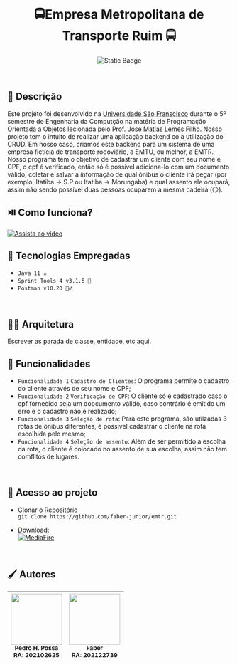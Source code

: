 <h1 align="center"> 🚍Empresa Metropolitana de Transporte Ruim 🚍</h1>

<p align="center">
<img alt="Static Badge" src="https://img.shields.io/badge/STATUS-CONCLU%C3%8DDO-green?style=for-the-badge">
</p>

<br>

<h2 align="left"> 📝 Descrição </h2>
Este projeto foi desenvolvido na <a href="https://www.usf.edu.br">Universidade São Franscisco</a> durante o 5º semestre de Engenharia da Computção na matéria de Programação Orientada a Objetos lecionada pelo <a href="https://github.com/matiasfilho81">Prof. José Matias Lemes Filho</a>. Nosso projeto tem o intuito de realizar uma aplicação backend co a utilização do CRUD. Em nosso caso, criamos este backend para um sistema de uma empresa fictícia de transporte rodoviário, a EMTU, ou melhor, a EMTR. Nosso programa tem o objetivo de cadastrar um cliente com seu nome e CPF, o cpf é verificado, então só é possivel adiciona-lo com um documento válido, coletar e salvar a informação de qual ônibus o cliente irá pegar (por exemplo, Itatiba -> S.P ou Itatiba -> Morungaba) e qual assento ele ocupará, assim não sendo possível duas pessoas ocuparem a mesma cadeira (😏).

 
<br>

<h2 align="left">⏯️ Como funciona?</h2>

[![Assista ao vídeo](https://img.youtube.com/vi/gy1B3agGNxw/0.jpg)](https://www.youtube.com/watch?v=gy1B3agGNxw)
<br>

<h2 align="left">🧮 Tecnologias Empregadas</h2>

- ``Java 11 ☕``
- ``Sprint Tools 4 v3.1.5 🍃``
- ``Postman v10.20 🚶‍♂️ ``

<br>

<h2 align="left">👷‍♂️ Arquitetura</h2>
Escrever as parada de classe, entidade, etc aqui.

<br>

<h2 align="left">🔨 Funcionalidades</h2>

- `Funcionalidade 1` `Cadastro de Clientes`: O programa permite o cadastro do cliente através de seu nome e CPF;
- `Funcionalidade 2` `Verificação de CPF`: O cliente só é cadastrado caso o cpf fornecido seja um doocumento válido, caso contrário é emitido um erro e o cadastro não é realizado;
- `Funcionalidade 3` `Seleção de rota`: Para este programa, são utilzadas 3 rotas de ônibus diferentes, é possível cadastrar o cliente na rota escolhida pelo mesmo;
- `Funcionalidade 4` `Seleção de assento`: Além de ser permitido a escolha da rota, o cliente é colocado no assento de sua escolha, assim não tem comflitos de lugares.

<br>

<h2 align="left">📁 Acesso ao projeto </h2>

- Clonar o Repositório <br>
  `git clone https://github.com/faber-junior/emtr.git`

- Download: <br>
  [![MediaFire](https://cdn2.iconfinder.com/data/icons/metro-ui-icon-set/128/MediaFire.png)](URL_do_seu_link)

<br>

<h2 align="left">🖌️ Autores </h2>

| [<img loading="lazy" src="https://avatars.githubusercontent.com/u/146893811?v=4" width=115><br><sub>Pedro H. Possa<br>RA: 202102625</sub>](https://github.com/pedrohpossa) |  [<img loading="lazy" src="https://avatars.githubusercontent.com/u/145297917?v=4" width=115><br><sub>Faber<br>RA: 202122739</sub>](https://github.com/faber-junior) |
:---: | :---: |

